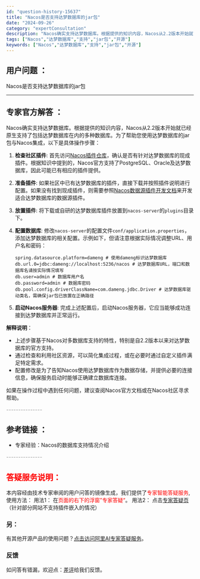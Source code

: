 ```yaml
---
id: "question-history-15637"
title: "Nacos是否支持达梦数据库的jar包"
date: "2024-09-26"
category: "expertConsultation"
description: "Nacos确实支持达梦数据库。根据提供的知识内容，Nacos从2.2版本开始就已经原生支持了包括达梦数据库在内的多种数据库。为了帮助您使用达梦数据库的jar包与Nacos集成，以下是具体操作步骤：1. **检查社区插件**: 首先访问[Nacos插件仓库](https://github.com/na"
tags: ["Nacos","达梦数据库","支持","jar包","开源"]
keywords: ["Nacos","达梦数据库","支持","jar包","开源"]
---
```


## 用户问题 ： 
 Nacos是否支持达梦数据库的jar包  

---------------
## 专家官方解答 ：

Nacos确实支持达梦数据库。根据提供的知识内容，Nacos从2.2版本开始就已经原生支持了包括达梦数据库在内的多种数据库。为了帮助您使用达梦数据库的jar包与Nacos集成，以下是具体操作步骤：

1. **检查社区插件**: 首先访问[Nacos插件仓库](https://github.com/nacos-group/nacos-plugin)，确认是否有针对达梦数据库的现成插件。根据知识中提到的，Nacos官方支持了PostgreSQL、Oracle及达梦数据库，因此可能已有相应的插件提供。

2. **准备插件**: 如果社区中已有达梦数据库的插件，直接下载并按照插件说明进行配置。如果没有找到现成插件，则需要参照[Nacos数据源插件开发文档](https://nacos.io/docs/latest/plugin/datasource-plugin/)来开发适合达梦数据库的数据源插件。

3. **放置插件**: 将下载或自研的达梦数据库插件放置到`nacos-server`的`plugins`目录下。

4. **配置数据库**: 修改`nacos-server`的配置文件`conf/application.properties`，添加达梦数据库的相关配置。示例如下，但请注意根据实际情况调整URL、用户名和密码：

   ```
   spring.datasource.platform=dameng # 使用dameng标识达梦数据库
   db.url.0=jdbc:dameng://localhost:5236/nacos # 达梦数据库URL，端口和数据库名请按实际情况填写
   db.user=admin # 数据库用户名
   db.password=admin # 数据库密码
   db.pool.config.driverClassName=com.dameng.jdbc.Driver # 达梦数据库驱动类名，需确保jar包已放置在正确路径
   ```

5. **启动Nacos服务器**: 完成上述配置后，启动Nacos服务器，它应当能够成功连接到达梦数据库并正常运行。

**解释说明**：
- 上述步骤基于Nacos对多数据库支持的特性，特别是自2.2版本以来对达梦数据库的官方支持。
- 通过检查和利用社区资源，可以简化集成过程，或在必要时通过自定义插件满足特定需求。
- 配置修改是为了告知Nacos使用达梦数据库作为数据存储，并提供必要的连接信息，确保服务启动时能够正确建立数据库连接。

如果在操作过程中遇到任何问题，建议查阅Nacos官方文档或在Nacos社区寻求帮助。


<font color="#949494">---------------</font> 


## 参考链接 ：

* 专家经验：Nacos的数据库支持情况介绍 


 <font color="#949494">---------------</font> 
 


## <font color="#FF0000">答疑服务说明：</font> 

本内容经由技术专家审阅的用户问答的镜像生成，我们提供了<font color="#FF0000">专家智能答疑服务</font>,使用方法：
用法1： 在<font color="#FF0000">页面的右下的浮窗”专家答疑“</font>。
用法2： 点击[专家答疑页](https://answer.opensource.alibaba.com/docs/intro)（针对部分网站不支持插件嵌入的情况）
### 另：


有其他开源产品的使用问题？[点击访问阿里AI专家答疑服务](https://answer.opensource.alibaba.com/docs/intro)。
### 反馈
如问答有错漏，欢迎点：[差评](https://ai.nacos.io/user/feedbackByEnhancerGradePOJOID?enhancerGradePOJOId=15689)给我们反馈。
